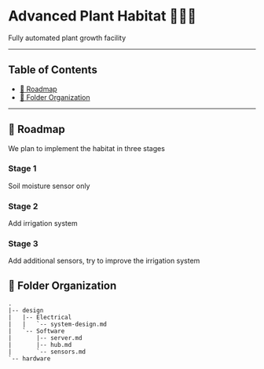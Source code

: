 # Advanced Plant Habitat 🌱🌺🥑
Fully automated plant growth facility

---
## Table of Contents
- [🚀 Roadmap](#roadmap)
- [📁 Folder Organization](#folder-organization)
---

<a name="roadmap"></a>
## 🚀 Roadmap
We plan to implement the habitat in three stages

### Stage 1 
Soil moisture sensor only

### Stage 2
Add irrigation system

### Stage 3
Add additional sensors, try to improve the irrigation system

<a name="folder-organization"></a>
## 📁 Folder Organization
```text
.
|-- design
|   |-- Electrical
|   |   `-- system-design.md
|   `-- Software
|       |-- server.md
|       |-- hub.md
|       `-- sensors.md
`-- hardware
```
